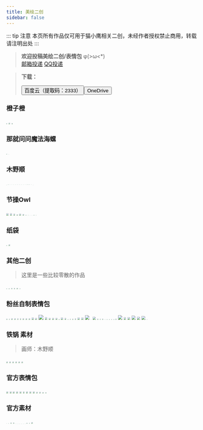 ```yaml
---
title: 美绘二创
sidebar: false
---
```


<link type="text/css" rel="stylesheet" href="/css/page.css">

::: tip 注意
本页所有作品仅可用于猫小鹰相关二创，未经作者授权禁止商用，转载请注明出处
:::

>   **欢迎投稿美绘二创/表情包**
>   φ(>ω<*) <br>
>   [邮箱投递](mailto:1530769035@qq.com)
>   [QQ投递](http://wpa.qq.com/msgrd?v=3&uin=1530769035&site=qq&menu=yes)

>  **下载：**<br> <div class="note grey icon modern"><i class="note-icon fas fa-arrow-alt-circle-down"></i>
>   <a href="https://pan.baidu.com/s/1E8F-4UIbB5CDEWFcvE9thQ" target="_blank"><button class="bttn-pill bttn-sm bttn-success"><i class="note-icon fas fa-cloud-download-alt"></i>  百度云（提取码：2333）</button></a><a href="https://1drv.ms/u/s!AklAoj71_dJ0hiM9TPYqGyfBRJ-c?e=2BcYlW" target="_blank" ><button class="bttn-pill bttn-sm bttn-success"><i class="note-icon fas fa-cloud-download-alt"></i>  OneDrive</button></a>
>   </div>


### 橙子橙

<img src="/paint/%E6%A9%99%E5%AD%90%E6%A9%99/1.webp" style="zoom:15%;" />
<img src="/paint/%E6%A9%99%E5%AD%90%E6%A9%99/2.webp" style="zoom:25%;" />
<img src="/paint/%E6%A9%99%E5%AD%90%E6%A9%99/3.webp" style="zoom:15%;" />


### 那就问问魔法海螺

<img src="/paint/%E9%82%A3%E5%B0%B1%E9%97%AE%E9%97%AE%E9%AD%94%E6%B3%95%E6%B5%B7%E8%9E%BA/1.webp" style="zoom:12%;" />
<img src="/paint/%E9%82%A3%E5%B0%B1%E9%97%AE%E9%97%AE%E9%AD%94%E6%B3%95%E6%B5%B7%E8%9E%BA/2.webp" style="zoom:8%;" />


### 木野顺

<img src="/paint/%E6%9C%A8%E9%87%8E%E9%A1%BA/%E6%9D%A1%E6%BC%AB.jpg" style="zoom:2%;" />
<img src="/paint/%E6%9C%A8%E9%87%8E%E9%A1%BA/%E5%B0%8F%E9%B9%B0X%E5%85%B0%E8%8B%A5%EF%BC%9A%E5%BC%80%E7%81%AB%E8%BD%A6.webp" style="zoom:8%;" />
<img src="/paint/%E6%9C%A8%E9%87%8E%E9%A1%BA/%E5%B0%8F%E9%B9%B0%E4%B8%8E%E4%BD%B3%E6%85%A7.webp" style="zoom:6%;" />
<img src="/paint/%E6%9C%A8%E9%87%8E%E9%A1%BA/%E5%B0%8F%E9%B9%B0%E7%8E%A9%E9%94%A4%E5%AD%90.webp" style="zoom:7%;" />
<img src="/paint/%E6%9C%A8%E9%87%8E%E9%A1%BA/%E6%B3%B3%E8%A1%A3%E9%B9%B0-.webp" style="zoom:6%;" />
<img src="/paint/%E6%9C%A8%E9%87%8E%E9%A1%BA/%E7%8C%AB%E5%B0%8F%E9%B9%B0%E7%99%BE%E8%88%B0%E8%B4%BA%E5%9B%BE.webp" style="zoom:6%;" />
<img src="/paint/%E6%9C%A8%E9%87%8E%E9%A1%BA/%E7%AB%AF%E5%8D%88%E5%AE%89%E5%BA%B7.webp" style="zoom:7%;" />
<img src="/paint/%E6%9C%A8%E9%87%8E%E9%A1%BA/%E7%BF%BB%E8%BD%A6%E5%9B%9B%E5%AD%90%E4%B9%8B%E4%B8%8D%E8%A6%81%E7%AC%91%E6%8C%91%E6%88%981.webp" style="zoom:7%;" />
<img src="/paint/%E6%9C%A8%E9%87%8E%E9%A1%BA/%E7%BF%BB%E8%BD%A6%E5%9B%9B%E5%AD%90%E4%B9%8B%E4%B8%8D%E8%A6%81%E7%AC%91%E6%8C%91%E6%88%982.webp" style="zoom:7%;" />
<img src="/paint/%E6%9C%A8%E9%87%8E%E9%A1%BA/%E7%BF%BB%E8%BD%A6%E5%9B%9B%E5%AD%90%E4%B9%8B%E4%B8%8D%E8%A6%81%E7%AC%91%E6%8C%91%E6%88%983.webp" style="zoom:7%;" />
<img src="/paint/%E6%9C%A8%E9%87%8E%E9%A1%BA/%E7%BF%BB%E8%BD%A6%E5%9B%9B%E5%AD%90%E4%B9%8B%E4%B8%8D%E8%A6%81%E7%AC%91%E6%8C%91%E6%88%984.webp" style="zoom:7%;" />
<img src="/paint/%E6%9C%A8%E9%87%8E%E9%A1%BA/%E8%82%8C%E8%82%89%E9%B9%B0.webp" style="zoom:7%;" />
<img src="/paint/%E6%9C%A8%E9%87%8E%E9%A1%BA/%E9%86%8B%E7%A9%BF%E9%B9%B0%E8%A1%A3.webp" style="zoom:7%;" />
<img src="/paint/%E6%9C%A8%E9%87%8E%E9%A1%BA/%E9%86%8B%E7%BB%99%E9%B9%B0%E9%B9%B0%E7%9A%84%E4%BF%A1.webp" style="zoom:7%;" />
<img src="/paint/%E6%9C%A8%E9%87%8E%E9%A1%BA/%E9%86%8B%E9%86%8B70%E4%BA%BF%E7%B2%89%E4%B8%9D%E8%B4%BA%E5%9B%BE.webp" style="zoom:4%;" />


### 节操Owl

<img src="/paint/%E8%8A%82%E6%93%8D/a-1.png" style="zoom:35%;" />
<img src="/paint/%E8%8A%82%E6%93%8D/a-2.png" style="zoom:35%;" />
<img src="/paint/%E8%8A%82%E6%93%8D/%E5%91%BC%E5%91%BC%E5%91%BC.jpg" style="zoom:27%;" />
<img src="/paint/%E8%8A%82%E6%93%8D/%E8%8A%82%E6%93%8D1.webp" style="zoom:20%;" />
<img src="/paint/%E8%8A%82%E6%93%8D/%E8%8A%82%E6%93%8D2.webp" style="zoom:30%;" />
<img src="/paint/%E8%8A%82%E6%93%8D/%E8%8A%82%E6%93%8D3.webp" style="zoom:25%;" />
<img src="/paint/%E8%8A%82%E6%93%8D/%E8%8A%82%E6%93%8D4.webp" style="zoom:10%;" />
<img src="/paint/%E8%8A%82%E6%93%8D/%E8%8A%82%E6%93%8D5.webp" style="zoom:10%;" />
<img src="/paint/%E8%8A%82%E6%93%8D/%E8%8A%82%E6%93%8D6.webp" style="zoom:7%;" />
<img src="/paint/%E8%8A%82%E6%93%8D/%E8%8A%82%E6%93%8D7.webp" style="zoom:7%;" />
<img src="/paint/%E8%8A%82%E6%93%8D/%E8%8A%82%E6%93%8D8.webp" style="zoom:9%;" />
<img src="/paint/%E8%8A%82%E6%93%8D/%E8%8A%82%E6%93%8D9.webp" style="zoom:9%;" />


### 纸袋

<img src="/paint/%E7%BA%B8%E8%A2%8B/%E7%BA%B8%E8%A2%8B1.jpg" style="zoom:12%;" />
<img src="/paint/%E7%BA%B8%E8%A2%8B/%E7%BA%B8%E8%A2%8B.jpg" style="zoom:27%;" />


### 其他二创

>   这里是一些比较零散的作品

<img src="/paint/%E5%85%B6%E4%BB%96/2.PNG" style="zoom:15%;" />
<img src="/paint/%E5%85%B6%E4%BB%96/6c00a789581987cb972c93f5d35a892e77a6fac1.png" style="zoom:15%;" />
<img src="/paint/%E5%85%B6%E4%BB%96/%E6%9D%9C%E6%9D%BE%E5%AD%90.png" style="zoom:20%;" />
<img src="/paint/%E5%85%B6%E4%BB%96/%E7%8C%AB%E5%B0%8F%E9%B9%B0.png" style="zoom:20%;" />
<img src="/paint/%E5%85%B6%E4%BB%96/%E9%87%91%E6%97%B6%E9%85%B1x%E8%8A%82%E6%93%8DOwl%E5%90%88%E4%BD%9C.png" style="zoom:23%;" />
<img src="/paint/%E5%85%B6%E4%BB%96/%E9%98%BF%E8%B4%9Ezzdrws.jpg" style="zoom:14%;" />


### 粉丝自制表情包

<img src="/paint/%E8%A1%A8%E6%83%85%E5%8C%85/%E7%8C%AB%E5%B0%8F%E9%B9%B0%E8%87%B3%E5%B0%8A%E6%86%A8%E6%89%B9%E7%89%88.jpg" style="zoom:17%;" />
<img src="/paint/%E8%A1%A8%E6%83%85%E5%8C%85/%E5%B0%8F%E9%B9%B0%E9%B9%B0%E6%83%B3%E6%8A%8A%E9%9B%A8%E5%AE%9D%E4%B8%A2%E5%87%BA%E8%BF%99%E4%B8%AA%E7%BE%A4.jpg" style="zoom:15%;" />
<img src="/paint/%E8%A1%A8%E6%83%85%E5%8C%85/S1YWL(P14A%60)JEJO3%25%5B%25Z%5BU.jpg" style="zoom:25%;" />
<img src="/paint/%E8%A1%A8%E6%83%85%E5%8C%85/QQ%E5%9B%BE%E7%89%8720210425114655.jpg" style="zoom:25%;" />
<img src="/paint/%E8%A1%A8%E6%83%85%E5%8C%85/6085933fa2394.jpg" style="zoom:20%;" />
<img src="/paint/%E8%A1%A8%E6%83%85%E5%8C%85/772644aa96c5e10b4201d28adb0495d7bb8d0d79.png%40518w.png" style="zoom:20%;" />
<img src="/paint/%E8%A1%A8%E6%83%85%E5%8C%85/4d7925b91989ee3f4d53c2f62fe84b8aa08394fa.jpg" style="zoom:25%;" />
<img src="/paint/%E8%A1%A8%E6%83%85%E5%8C%85/1a78dc2222d3265a62d8eb80638c2a1645afb03f.jpg" style="zoom:25%;" />
<img src="/paint/%E8%A1%A8%E6%83%85%E5%8C%85/QQ%E5%9B%BE%E7%89%8720210412221707.gif" style="zoom:25%;" />
<img src="/paint/%E8%A1%A8%E6%83%85%E5%8C%85/QQ%E5%9B%BE%E7%89%8720210412221746.jpg" style="zoom:35%;" />
<img src="/paint/%E8%A1%A8%E6%83%85%E5%8C%85/%E4%BB%8A%E5%A4%A9%E4%B9%9F%E6%B2%A1%E4%BB%80%E4%B9%88%E5%B9%B2%E5%8A%B2.png" style="zoom:30%;" />
<img src="/paint/%E8%A1%A8%E6%83%85%E5%8C%85/QQ%E5%9B%BE%E7%89%8720210425114741.jpg" style="zoom:80%;" />
<img src="/paint/%E8%A1%A8%E6%83%85%E5%8C%85/%E6%95%99%E5%AE%A4%E9%87%8C.png" style="zoom:40%;" />
<img src="/paint/%E8%A1%A8%E6%83%85%E5%8C%85/4V0LS2A6C479Q77ASU8VU3.png" style="zoom:30%;" />
<img src="/paint/%E8%A1%A8%E6%83%85%E5%8C%85/6061c0574242a.png" style="zoom:30%;" />
<img src="/paint/%E8%A1%A8%E6%83%85%E5%8C%85/6061c0574664a.png" style="zoom:30%;" />
<img src="/paint/%E8%A1%A8%E6%83%85%E5%8C%85/6061c057468c2.png" style="zoom:13%;" />
<img src="/paint/%E8%A1%A8%E6%83%85%E5%8C%85/6061c05746ab5.png" style="zoom:35%;" />
<img src="/paint/%E8%A1%A8%E6%83%85%E5%8C%85/6061c05746c6e.png" style="zoom:27%;" />
<img src="/paint/%E8%A1%A8%E6%83%85%E5%8C%85/CRLNZ8L3T18FWS3VWJ.jpg" style="zoom:10%;" />
<img src="/paint/%E8%A1%A8%E6%83%85%E5%8C%85/DD%E7%9A%84%E4%BA%BA%E7%94%9F.png" style="zoom:15%;" />
<img src="/paint/%E8%A1%A8%E6%83%85%E5%8C%85/GA8BB76B1%405RRUT70MBS.jpg" style="zoom:17%;" />
<img src="/paint/%E8%A1%A8%E6%83%85%E5%8C%85/QQ%E5%9B%BE%E7%89%8720210205233256.jpg" style="zoom:22%;" />
<img src="/paint/%E8%A1%A8%E6%83%85%E5%8C%85/QQ%E5%9B%BE%E7%89%8720210205233303.jpg" style="zoom:36%;" />
<img src="/paint/%E8%A1%A8%E6%83%85%E5%8C%85/QQ%E5%9B%BE%E7%89%8720210205233308.jpg" style="zoom:38%;" />
<img src="/paint/%E8%A1%A8%E6%83%85%E5%8C%85/QQ%E5%9B%BE%E7%89%8720210205233315.jpg" style="zoom:70%;" />
<img src="/paint/%E8%A1%A8%E6%83%85%E5%8C%85/QQ%E5%9B%BE%E7%89%8720210205233328.jpg" style="zoom:6%;" />
<img src="/paint/%E8%A1%A8%E6%83%85%E5%8C%85/QQ%E5%9B%BE%E7%89%8720210205233333.jpg" style="zoom:50%;" />
<img src="/paint/%E8%A1%A8%E6%83%85%E5%8C%85/QQ%E5%9B%BE%E7%89%8720210205233352.png" style="zoom:17%;" />
<img src="/paint/%E8%A1%A8%E6%83%85%E5%8C%85/RF16YJ%409ONP9HCE3RP0.jpg" style="zoom:15%;" />
<img src="/paint/%E8%A1%A8%E6%83%85%E5%8C%85/abcd.png" style="zoom:17%;" />
<img src="/paint/%E8%A1%A8%E6%83%85%E5%8C%85/nainai%E7%BB%AD%E5%91%BD1.png" style="zoom:12%;" />
<img src="/paint/%E8%A1%A8%E6%83%85%E5%8C%85/%E5%85%A5%E9%94%85%E6%B1%82%E8%88%B0.png" style="zoom:10%;" />
<img src="/paint/%E8%A1%A8%E6%83%85%E5%8C%85/%E5%9C%A8%E9%94%85%E9%87%8C%E9%9D%A2%E5%B7%B2%E7%BB%8F.png" style="zoom:12%;" />
<img src="/paint/%E8%A1%A8%E6%83%85%E5%8C%85/%E5%B0%8F%E9%B9%B0%E9%B9%B0%E8%A6%81%E6%8A%B1%E6%8A%B1.png" style="zoom:13%;" />
<img src="/paint/%E8%A1%A8%E6%83%85%E5%8C%85/%E6%88%91%E9%94%99%E4%BA%86-%E4%B8%8B%E6%AC%A1%E8%BF%98%E6%95%A2.png" style="zoom:11%;" />
<img src="/paint/%E8%A1%A8%E6%83%85%E5%8C%85/%E6%8A%B1%E6%80%A8.png" style="zoom:16%;" />
<img src="/paint/%E8%A1%A8%E6%83%85%E5%8C%85/%E6%8B%B3%E7%8E%8B%E9%B9%B0.png" style="zoom:70%;" />
<img src="/paint/%E8%A1%A8%E6%83%85%E5%8C%85/%E6%9B%BF%E8%87%AA%E5%B7%B1%E5%AE%89%E6%8E%92.png" style="zoom:40%;" />
<img src="/paint/%E8%A1%A8%E6%83%85%E5%8C%85/%E7%88%B1%E7%9A%84%E9%94%A4%E5%AD%90.png" style="zoom:40%;" />
<img src="/paint/%E8%A1%A8%E6%83%85%E5%8C%85/%E7%A7%83%E5%A4%B4%E5%8D%B1%E6%9C%BA.png" style="zoom:65%;" />
<img src="/paint/%E8%A1%A8%E6%83%85%E5%8C%85/%E7%B2%BE%E7%A5%9E%E6%94%AF%E6%9F%B1.jpg" style="zoom:50%;" />
<img src="/paint/%E8%A1%A8%E6%83%85%E5%8C%85/%E7%BE%8E%E5%A5%BD%E7%9A%84%E4%B8%80%E5%A4%A9%E4%BB%8E%E6%89%94%E7%8C%AB%E5%B0%8F%E9%B9%B0%E5%BC%80%E5%A7%8B.webp" style="zoom:60%;" />
<img src="/paint/%E8%A1%A8%E6%83%85%E5%8C%85/%E8%BF%87%E7%9D%80%E5%90%83%E5%AE%8C%E7%9D%A1%E7%9A%84%E7%94%9F%E6%B4%BB.png" style="zoom:10%;" />


### 铁锅 素材
> 画师：木野顺

<img src="/paint/%E9%93%81%E9%94%85%E5%85%83%E7%B4%A0/%E4%BF%A1%E5%B0%81.png" style="zoom: 25%;" />
<img src="/paint/%E9%93%81%E9%94%85%E5%85%83%E7%B4%A0/%E5%B8%BD%E5%AD%90.png" style="zoom: 25%;" />
<img src="/paint/%E9%93%81%E9%94%85%E5%85%83%E7%B4%A0/%E6%A6%B4%E8%8E%B2.png" style="zoom: 25%;" />
<img src="/paint/%E9%93%81%E9%94%85%E5%85%83%E7%B4%A0/%E7%8C%AB%E5%A4%B4%E9%B9%B0.png" style="zoom: 25%;" />
<img src="/paint/%E9%93%81%E9%94%85%E5%85%83%E7%B4%A0/%E8%83%A1%E8%90%9D%E5%8D%9C.png" style="zoom: 25%;" />
<img src="/paint/%E9%93%81%E9%94%85%E5%85%83%E7%B4%A0/%E9%93%81%E9%94%85.png" style="zoom: 25%;" />

### 官方表情包

<img src="/paint/%E5%AE%98%E6%96%B9%E8%A1%A8%E6%83%85%E5%8C%85/%E8%A1%A8%E6%83%851.png" style="zoom:30%;" />
<img src="/paint/%E5%AE%98%E6%96%B9%E8%A1%A8%E6%83%85%E5%8C%85/%E8%A1%A8%E6%83%852.png" style="zoom:30%;" />
<img src="/paint/%E5%AE%98%E6%96%B9%E8%A1%A8%E6%83%85%E5%8C%85/%E8%A1%A8%E6%83%853.png" style="zoom:30%;" />
<img src="/paint/%E5%AE%98%E6%96%B9%E8%A1%A8%E6%83%85%E5%8C%85/%E8%A1%A8%E6%83%854.png" style="zoom:30%;" />
<img src="/paint/%E5%AE%98%E6%96%B9%E8%A1%A8%E6%83%85%E5%8C%85/%E8%A1%A8%E6%83%855.png" style="zoom:30%;" />
<img src="/paint/%E5%AE%98%E6%96%B9%E8%A1%A8%E6%83%85%E5%8C%85/%E8%A1%A8%E6%83%856.png" style="zoom:30%;" />
<img src="/paint/%E5%AE%98%E6%96%B9%E8%A1%A8%E6%83%85%E5%8C%85/%E8%A1%A8%E6%83%857.png" style="zoom:30%;" />
<img src="/paint/%E5%AE%98%E6%96%B9%E8%A1%A8%E6%83%85%E5%8C%85/%E8%A1%A8%E6%83%858.png" style="zoom:30%;" />
<img src="/paint/%E5%AE%98%E6%96%B9%E8%A1%A8%E6%83%85%E5%8C%85/%E8%A1%A8%E6%83%859.png" style="zoom:30%;" />
<img src="/paint/%E5%AE%98%E6%96%B9%E8%A1%A8%E6%83%85%E5%8C%85/%E6%81%BC.jpg" style="zoom: 28%;" />
<img src="/paint/%E5%AE%98%E6%96%B9%E8%A1%A8%E6%83%85%E5%8C%85/%E7%88%AC.jpg" style="zoom: 28%;" />
<img src="/paint/%E5%AE%98%E6%96%B9%E7%B4%A0%E6%9D%90/%E6%9D%AF%E5%AD%90%E9%87%8C%E7%9A%84%E9%B9%B0%E9%B9%B0.png" style="zoom:20%;" />
<img src="/paint/%E5%AE%98%E6%96%B9%E7%B4%A0%E6%9D%90/%E5%96%9Dnainai.gif" style="zoom:20%;" />

### 官方素材

<img src="/paint/%E5%AE%98%E6%96%B9%E7%B4%A0%E6%9D%90/Maoxiaoying.png" style="zoom:8%;" />
<img src="/paint/%E5%AE%98%E6%96%B9%E7%B4%A0%E6%9D%90/%E7%8C%AB%E5%B0%8F%E9%B9%B0logo.png" style="zoom:9%;" />
<img src="/paint/%E5%AE%98%E6%96%B9%E7%B4%A0%E6%9D%90/2.jpg" style="zoom:20%;" />
<img src="/paint/%E5%AE%98%E6%96%B9%E7%B4%A0%E6%9D%90/1.jpg" style="zoom:20%;" />
<img src="/paint/%E5%AE%98%E6%96%B9%E7%B4%A0%E6%9D%90/rich.webp" style="zoom:5%;" />
<img src="/paint/%E5%AE%98%E6%96%B9%E7%B4%A0%E6%9D%90/%E5%A4%A7%E5%93%AD.webp" style="zoom:5%;" />
<img src="/paint/%E5%AE%98%E6%96%B9%E7%B4%A0%E6%9D%90/%E6%99%95.webp" style="zoom:5%;" />
<img src="/paint/%E5%AE%98%E6%96%B9%E7%B4%A0%E6%9D%90/%E7%8C%AB%E5%B0%8F%E9%B9%B0%E5%85%AC%E5%BC%8F.webp" style="zoom:5%;" />
<img src="/paint/%E5%AE%98%E6%96%B9%E7%B4%A0%E6%9D%90/%E8%84%B8%E9%BB%91.webp" style="zoom:5%;" />
<img src="/paint/%E5%AE%98%E6%96%B9%E7%B4%A0%E6%9D%90/%E9%BB%91%E7%BA%BF.webp" style="zoom:5%;" />
<img src="/paint/%E5%AE%98%E6%96%B9%E7%B4%A0%E6%9D%90/%E7%99%BD%E5%A4%A9.webp" style="zoom:15%;" />
<img src="/paint/%E5%AE%98%E6%96%B9%E7%B4%A0%E6%9D%90/%E5%9C%BA%E6%99%AF%E6%99%9A.webp" style="zoom:15%;" />
<img src="/paint/%E5%AE%98%E6%96%B9%E7%B4%A0%E6%9D%90/%E5%92%B8%E9%B1%BC%E7%9A%84%E5%A4%8F%E5%A4%A9%E5%B0%81%E9%9D%A2.webp" style="zoom:25%;" />




